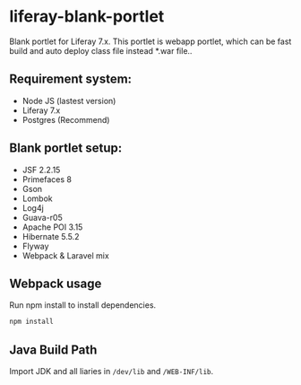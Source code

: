 # liferay-blank-portlet
Blank portlet for Liferay 7.x. This portlet is webapp portlet, which can be fast build and auto deploy class file instead *.war file..

## Requirement system:
- Node JS (lastest version)
- Liferay 7.x
- Postgres (Recommend)

## Blank portlet setup:
- JSF 2.2.15
- Primefaces 8
- Gson
- Lombok
- Log4j
- Guava-r05
- Apache POI 3.15
- Hibernate 5.5.2
- Flyway
- Webpack & Laravel mix

## Webpack usage

Run npm install to install dependencies.

```bash
npm install
```

## Java Build Path

Import JDK and all liaries in `/dev/lib` and `/WEB-INF/lib`.
